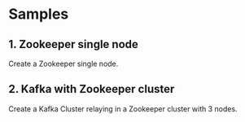 Samples
=======

## 1. Zookeeper single node

Create a Zookeeper single node.

## 2. Kafka with Zookeeper cluster

Create a Kafka Cluster relaying in a Zookeeper cluster with 3 nodes.